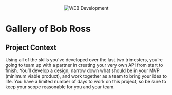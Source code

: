 <div align="center">
  <img src="https://capsule-render.vercel.app/api?type=waving&height=300&color=gradient&text=The%20Joy%20Of%20Coding&fontColor=FFFFFF" alt="WEB Development"/>
</div>

# Gallery of Bob Ross

## Project Context

Using all of the skills you’ve developed over the last two trimesters, you’re going to team up with a partner in creating your very own API from start to finish. You’ll develop a design, narrow down what should be in your MVP (minimum viable product), and work together as a team to bring your idea to life. You have a limited number of days to work on this project, so be sure to keep your scope reasonable for you and your team.